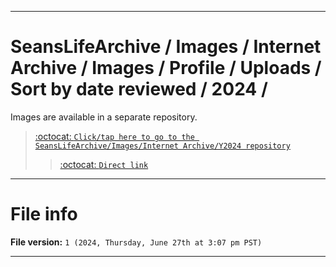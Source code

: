 
***

# SeansLifeArchive / Images / Internet Archive / Images / Profile / Uploads / Sort by date reviewed / 2024 /

Images are available in a separate repository.

> [:octocat: `Click/tap here to go to the SeansLifeArchive/Images/Internet Archive/Y2024 repository`](https://github.com/seanpm2001/SeansLifeArchive_Images_Internet-Archive_Y2024/)
> > [:octocat: `Direct link`](https://github.com/seanpm2001/SeansLifeArchive_Images_Internet-Archive_Y2024/tree/SeansLifeArchive_Images_Internet-Archive_Y2024_Main-dev/Internet-Archive/Images/Profile/Uploads/Sort-by-date-reviewed/2024/)

***

# File info

**File version:** `1 (2024, Thursday, June 27th at 3:07 pm PST)`

***
